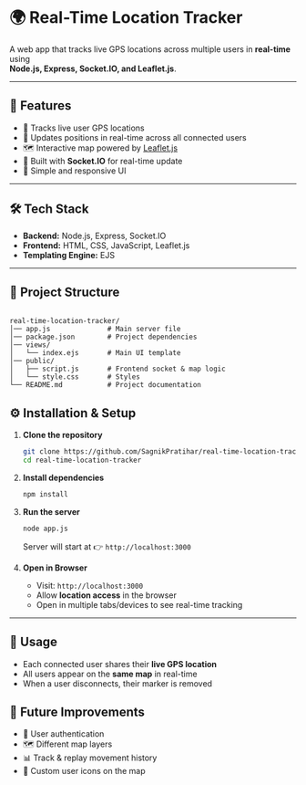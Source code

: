# 🌍 Real-Time Location Tracker

A web app that tracks live GPS locations across multiple users in **real-time** using  
**Node.js, Express, Socket.IO, and Leaflet.js**.

---

## 🚀 Features
- 📍 Tracks live user GPS locations
- 🔄 Updates positions in real-time across all connected users
- 🗺️ Interactive map powered by [Leaflet.js](https://leafletjs.com/)
- 🔌 Built with **Socket.IO** for real-time update
- 🎨 Simple and responsive UI

---

## 🛠️ Tech Stack
- **Backend:** Node.js, Express, Socket.IO  
- **Frontend:** HTML, CSS, JavaScript, Leaflet.js  
- **Templating Engine:** EJS  
---

## 📂 Project Structure
```

real-time-location-tracker/
│── app.js              # Main server file
│── package.json        # Project dependencies
│── views/
│   └── index.ejs       # Main UI template
│── public/
│   ├── script.js       # Frontend socket & map logic
│   └── style.css       # Styles 
└── README.md           # Project documentation
```

## ⚙️ Installation & Setup

1. **Clone the repository**
   ```bash
   git clone https://github.com/SagnikPratihar/real-time-location-tracker.git
   cd real-time-location-tracker
    ```

2. **Install dependencies**

   ```bash
   npm install
   ```

3. **Run the server**

   ```bash
   node app.js
   ```

   Server will start at 👉 `http://localhost:3000`

4. **Open in Browser**

   * Visit: `http://localhost:3000`
   * Allow **location access** in the browser
   * Open in multiple tabs/devices to see real-time tracking

---

## 🎯 Usage

* Each connected user shares their **live GPS location**
* All users appear on the **same map** in real-time
* When a user disconnects, their marker is removed



## 📌 Future Improvements

* 🔐 User authentication
* 🗺️ Different map layers
* 📊 Track & replay movement history
* 📍 Custom user icons on the map







